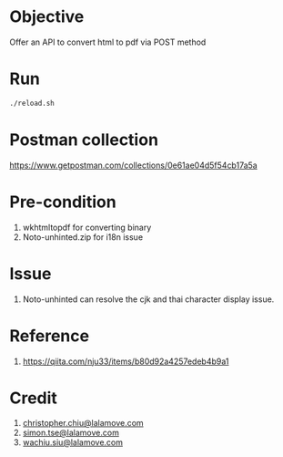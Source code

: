 # Objective
Offer an API to convert html to pdf via POST method

# Run
```sh
./reload.sh
```

# Postman collection
https://www.getpostman.com/collections/0e61ae04d5f54cb17a5a

# Pre-condition
1. wkhtmltopdf for converting binary
2. Noto-unhinted.zip for i18n issue

# Issue
1. Noto-unhinted can resolve the cjk and thai character display issue.

# Reference
1. https://qiita.com/nju33/items/b80d92a4257edeb4b9a1

# Credit
1. christopher.chiu@lalamove.com
1. simon.tse@lalamove.com
1. wachiu.siu@lalamove.com
